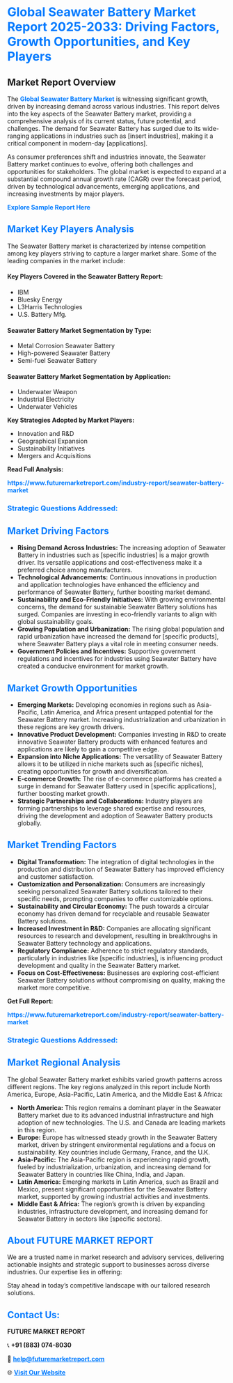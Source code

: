 <h1 style="color: #007BFF;">Global Seawater Battery Market Report 2025-2033: Driving Factors, Growth Opportunities, and Key Players</h1>

<section id="overview">
<h2>Market Report Overview</h2>
<p>The <a href="https://www.futuremarketreport.com/industry-report/seawater-battery-market" style="color: #007BFF; text-decoration: none;"><strong>Global Seawater Battery Market</strong></a> is witnessing significant growth, driven by increasing demand across various industries. This report delves into the key aspects of the Seawater Battery market, providing a comprehensive analysis of its current status, future potential, and challenges. The demand for Seawater Battery has surged due to its wide-ranging applications in industries such as [insert industries], making it a critical component in modern-day [applications].</p>
<p>As consumer preferences shift and industries innovate, the Seawater Battery market continues to evolve, offering both challenges and opportunities for stakeholders. The global market is expected to expand at a substantial compound annual growth rate (CAGR) over the forecast period, driven by technological advancements, emerging applications, and increasing investments by major players.</p>
</section>

<section id="overview">
<p><a href="https://www.futuremarketreport.com/request-sample/reportId=50269" style="color: #007BFF; text-decoration: none;"><strong>Explore Sample Report Here</strong></a></p>
</section>

<section id="key-players">
<h2 style="color: #007BFF;">Market Key Players Analysis</h2>
<p>The Seawater Battery market is characterized by intense competition among key players striving to capture a larger market share. Some of the leading companies in the market include:</p>
<h4>Key Players Covered in the Seawater Battery Report:</h4>
<ul><li>IBM</li><li>Bluesky Energy</li><li>L3Harris Technologies</li><li>U.S. Battery Mfg.</li></ul>
<h4>Seawater Battery Market Segmentation by Type:</h4>
<ul><li>Metal Corrosion Seawater Battery</li><li>High-powered Seawater Battery</li><li>Semi-fuel Seawater Battery</li></ul>

<h4>Seawater Battery Market Segmentation by Application:</h4>
<ul><li>Underwater Weapon</li><li>Industrial Electricity</li><li>Underwater Vehicles</li></ul>
<p><strong>Key Strategies Adopted by Market Players:</strong></p>
<ul>
<li>Innovation and R&D</li>
<li>Geographical Expansion</li>
<li>Sustainability Initiatives</li>
<li>Mergers and Acquisitions</li>
</ul>
</section>

<section>
<p><strong>Read Full Analysis: </strong></p><a href="https://www.futuremarketreport.com/industry-report/seawater-battery-market" style="color: #007BFF; text-decoration: none;"><strong>https://www.futuremarketreport.com/industry-report/seawater-battery-market</strong></a>
<h3 style="color: #007BFF;">Strategic Questions Addressed:</h3>
</section>

<section id="driving-factors">
<h2 style="color: #007BFF;">Market Driving Factors</h2>
<ul>
<li><strong>Rising Demand Across Industries:</strong> The increasing adoption of Seawater Battery in industries such as [specific industries] is a major growth driver. Its versatile applications and cost-effectiveness make it a preferred choice among manufacturers.</li>
<li><strong>Technological Advancements:</strong> Continuous innovations in production and application technologies have enhanced the efficiency and performance of Seawater Battery, further boosting market demand.</li>
<li><strong>Sustainability and Eco-Friendly Initiatives:</strong> With growing environmental concerns, the demand for sustainable Seawater Battery solutions has surged. Companies are investing in eco-friendly variants to align with global sustainability goals.</li>
<li><strong>Growing Population and Urbanization:</strong> The rising global population and rapid urbanization have increased the demand for [specific products], where Seawater Battery plays a vital role in meeting consumer needs.</li>
<li><strong>Government Policies and Incentives:</strong> Supportive government regulations and incentives for industries using Seawater Battery have created a conducive environment for market growth.</li>
</ul>
</section>

<section id="growth-opportunities">
<h2 style="color: #007BFF;">Market Growth Opportunities</h2>
<ul>
<li><strong>Emerging Markets:</strong> Developing economies in regions such as Asia-Pacific, Latin America, and Africa present untapped potential for the Seawater Battery market. Increasing industrialization and urbanization in these regions are key growth drivers.</li>
<li><strong>Innovative Product Development:</strong> Companies investing in R&D to create innovative Seawater Battery products with enhanced features and applications are likely to gain a competitive edge.</li>
<li><strong>Expansion into Niche Applications:</strong> The versatility of Seawater Battery allows it to be utilized in niche markets such as [specific niches], creating opportunities for growth and diversification.</li>
<li><strong>E-commerce Growth:</strong> The rise of e-commerce platforms has created a surge in demand for Seawater Battery used in [specific applications], further boosting market growth.</li>
<li><strong>Strategic Partnerships and Collaborations:</strong> Industry players are forming partnerships to leverage shared expertise and resources, driving the development and adoption of Seawater Battery products globally.</li>
</ul>
</section>

<section id="trending-factors">
<h2 style="color: #007BFF;">Market Trending Factors</h2>
<ul>
<li><strong>Digital Transformation:</strong> The integration of digital technologies in the production and distribution of Seawater Battery has improved efficiency and customer satisfaction.</li>
<li><strong>Customization and Personalization:</strong> Consumers are increasingly seeking personalized Seawater Battery solutions tailored to their specific needs, prompting companies to offer customizable options.</li>
<li><strong>Sustainability and Circular Economy:</strong> The push towards a circular economy has driven demand for recyclable and reusable Seawater Battery solutions.</li>
<li><strong>Increased Investment in R&D:</strong> Companies are allocating significant resources to research and development, resulting in breakthroughs in Seawater Battery technology and applications.</li>
<li><strong>Regulatory Compliance:</strong> Adherence to strict regulatory standards, particularly in industries like [specific industries], is influencing product development and quality in the Seawater Battery market.</li>
<li><strong>Focus on Cost-Effectiveness:</strong> Businesses are exploring cost-efficient Seawater Battery solutions without compromising on quality, making the market more competitive.</li>
</ul>
</section>

<section>
<p><strong>Get Full Report: </strong></p><a href="https://www.futuremarketreport.com/industry-report/seawater-battery-market" style="color: #007BFF; text-decoration: none;"><strong>https://www.futuremarketreport.com/industry-report/seawater-battery-market</strong></a>
<h3 style="color: #007BFF;">Strategic Questions Addressed:</h3>
</section>


<section id="regional-analysis">
<h2 style="color: #007BFF;">Market Regional Analysis</h2>
<p>The global Seawater Battery market exhibits varied growth patterns across different regions. The key regions analyzed in this report include North America, Europe, Asia-Pacific, Latin America, and the Middle East & Africa:</p>
<ul>
<li><strong>North America:</strong> This region remains a dominant player in the Seawater Battery market due to its advanced industrial infrastructure and high adoption of new technologies. The U.S. and Canada are leading markets in this region.</li>
<li><strong>Europe:</strong> Europe has witnessed steady growth in the Seawater Battery market, driven by stringent environmental regulations and a focus on sustainability. Key countries include Germany, France, and the U.K.</li>
<li><strong>Asia-Pacific:</strong> The Asia-Pacific region is experiencing rapid growth, fueled by industrialization, urbanization, and increasing demand for Seawater Battery in countries like China, India, and Japan.</li>
<li><strong>Latin America:</strong> Emerging markets in Latin America, such as Brazil and Mexico, present significant opportunities for the Seawater Battery market, supported by growing industrial activities and investments.</li>
<li><strong>Middle East & Africa:</strong> The region’s growth is driven by expanding industries, infrastructure development, and increasing demand for Seawater Battery in sectors like [specific sectors].</li>
</ul>
</section>

<footer>
<h2 style="color: #007BFF;">About FUTURE MARKET REPORT</h2>
<p>We are a trusted name in market research and advisory services, delivering actionable insights and strategic support to businesses across diverse industries. Our expertise lies in offering:</p>

<p>Stay ahead in today’s competitive landscape with our tailored research solutions.</p>

<h2 style="color: #007BFF;">Contact Us:</h2>
<p><strong>FUTURE MARKET REPORT</strong></p>
<p>📞 <strong>+91 (883) 074-8030</strong></p>
<p>📧 <strong><a href="mailto:help@futuremarketreport.com" style="color: #007BFF;">help@futuremarketreport.com</a></strong></p>
<p>🌐 <strong><a href="https://www.futuremarketreport.com/" style="color: #007BFF;">Visit Our Website</a></strong></p>
</footer>